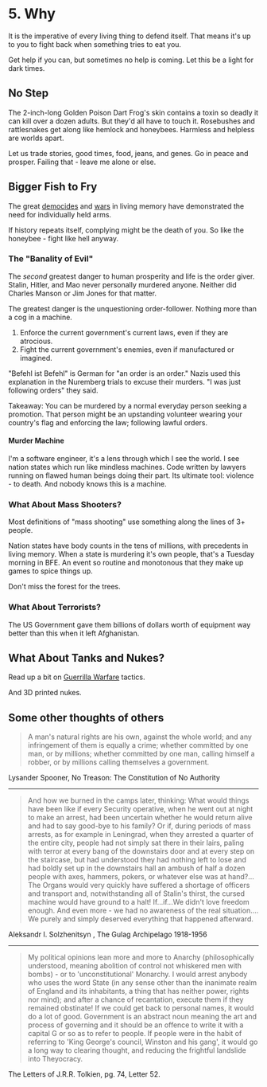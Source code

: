 # 5. Why
It is the imperative of every living thing to defend itself.
That means it's up to you to fight back when something tries to eat you.

Get help if you can, but sometimes no help is coming.
Let this be a light for dark times.

## No Step
The 2-inch-long Golden Poison Dart Frog's skin contains a toxin so deadly
it can kill over a dozen adults. But they'd all have to touch it.
Rosebushes and rattlesnakes get along like hemlock and honeybees.
Harmless and helpless are worlds apart.

Let us trade stories, good times, food, jeans, and genes.
Go in peace and prosper. Failing that - leave me alone or else.

## Bigger Fish to Fry
The great [democides](https://en.wikipedia.org/Democide) and
[wars](https://en.wikipedia.org/wiki/List_of_wars_by_death_toll)
in living memory have demonstrated the need for individually held arms.

If history repeats itself, complying might be the death of you.
So like the honeybee - fight like hell anyway.

### The "Banality of Evil"
The *second* greatest danger to human prosperity and life is the order giver.
Stalin, Hitler, and Mao never personally murdered anyone.
Neither did Charles Manson or Jim Jones for that matter.

The greatest danger is the unquestioning order-follower.
Nothing more than a cog in a machine.

 1. Enforce the current government's current laws, even if they are atrocious.
 2. Fight the current government's enemies, even if manufactured or imagined.

"Befehl ist Befehl" is German for "an order is an order."
Nazis used this explanation in the Nuremberg trials to excuse their murders.
"I was just following orders" they said.

Takeaway: You can be murdered by a normal everyday person seeking a promotion.
That person might be an upstanding volunteer wearing your country's flag and
enforcing the law; following lawful orders.

#### Murder Machine
I'm a software engineer, it's a lens through which I see the world.
I see nation states which run like mindless machines.
Code written by lawyers running on flawed human beings doing their part.
Its ultimate tool: violence - to death. And nobody knows this is a machine.

### What About Mass Shooters?
Most definitions of "mass shooting" use something along the lines of 3+ people.

Nation states have body counts in the tens of millions,
with precedents in living memory.
When a state is murdering it's own people, that's a Tuesday morning in BFE.
An event so routine and monotonous that they make up games to spice things up.

Don't miss the forest for the trees.

### What About Terrorists?
The US Government gave them billions of dollars worth of equipment way better
than this when it left Afghanistan.

## What About Tanks and Nukes?
Read up a bit on [Guerrilla Warfare](https://en.wikipedia.org/wiki/Guerrilla_warfare) tactics.

And 3D printed nukes.

## Some other thoughts of others

> A man's natural rights are his own, against the whole world; and any infringement of them is equally a crime; whether committed by one man, or by millions; whether committed by one man, calling himself a robber, or by millions calling themselves a government.

Lysander Spooner, No Treason: The Constitution of No Authority

---

> And how we burned in the camps later, thinking: What would things have been like if every Security operative, when he went out at night to make an arrest, had been uncertain whether he would return alive and had to say good-bye to his family? Or if, during periods of mass arrests, as for example in Leningrad, when they arrested a quarter of the entire city, people had not simply sat there in their lairs, paling with terror at every bang of the downstairs door and at every step on the staircase, but had understood they had nothing left to lose and had boldly set up in the downstairs hall an ambush of half a dozen people with axes, hammers, pokers, or whatever else was at hand?... The Organs would very quickly have suffered a shortage of officers and transport and, notwithstanding all of Stalin's thirst, the cursed machine would have ground to a halt! If...if...We didn't love freedom enough. And even more - we had no awareness of the real situation.... We purely and simply deserved everything that happened afterward.

Aleksandr I. Solzhenitsyn , The Gulag Archipelago 1918-1956

---

> My political opinions lean more and more to Anarchy (philosophically understood, meaning abolition of control not whiskered men with bombs) - or to 'unconstitutional' Monarchy. I would arrest anybody who uses the word State (in any sense other than the inanimate realm of England and its inhabitants, a thing that has neither power, rights nor mind); and after a chance of recantation, execute them if they remained obstinate! If we could get back to personal names, it would do a lot of good. Government is an abstract noun meaning the art and process of governing and it should be an offence to write it with a capital G or so as to refer to people. If people were in the habit of referring to 'King George's council, Winston and his gang', it would go a long way to clearing thought, and reducing the frightful landslide into Theyocracy.

The Letters of J.R.R. Tolkien, pg. 74, Letter 52.
